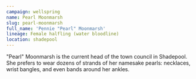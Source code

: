 ```yaml
---
campaign: wellspring
name: Pearl Moonmarsh
slug: pearl-moonmarsh
full_name: 'Pennie "Pearl" Moonmarsh'
lineage: Female halfling (water bloodline)
location: shadepool
---
```


"Pearl" Moonmarsh is the current head of the town council in Shadepool. She prefers to wear dozens of strands of her namesake pearls: necklaces, wrist bangles, and even bands around her ankles.
